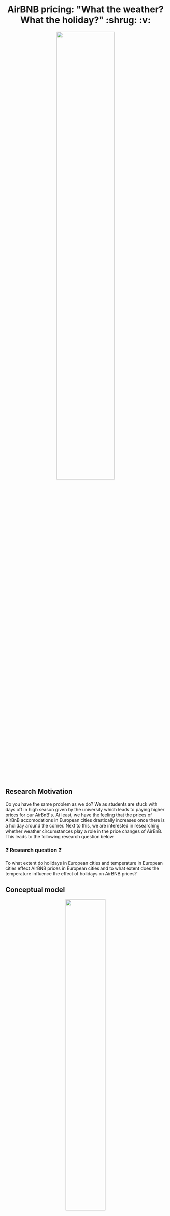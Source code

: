 <h1 align="center"> AirBNB pricing: "What the weather? What the holiday?" :shrug: :v:</h1>

<p align="center" width="100%">
    <img width="60%" src="https://user-images.githubusercontent.com/98605194/156195381-f3ef1ca4-89b7-466b-8ade-43ac2dd746bc.jpeg">
</p>

## Research Motivation 
Do you have the same problem as we do? We as students are stuck with days off in high season given by the university which leads to paying higher prices for our AirBnB's. At least, we have the feeling that the prices of AirBnB accomodations in European cities drastically increases once there is a holiday around the corner. Next to this, we are interested in researching whether weather circumstances play a role in the price changes of AirBnB. This leads to the following research question below. 

### :question: Research question :question: 

To what extent do holidays in European cities and temperature in European cities effect AirBNB prices in European cities and to what extent does the temperature influence the effect of holidays on AirBNB prices? 


## Conceptual model

<p align="center" width="100%">
    <img width="50%" src="https://media.giphy.com/media/crE4vQd8NVFP7NTBb8/giphy.gif">
</p>

## Research method 
The best research method for the previously formulated research question is multiple regression.

Multiple regression is an appropriate method of analysis when the research problem involves a single metric dependent variable (AirBNB prices). This dependant variable is related to two more independent variables (temperature, holiday period). Regression analysis is a statistical tool that should be used when the DV and IV variables are metric.  The non-metric holiday data will be transformed into a dummy variable. Under these circumstances it is possible to include the nonmetric holiday data in the analysis.

The goal of the research is to define the best way to calculate AirBNB prices based on holidays and temperature. To define the price, data is collected in 2 different stages. First the primary data from Inside AirBNB is used to calculate prices during a period. Secondly data is coupled with secondary data to analyse the findings and answer the research question.

## Set up of the repository 

## Research deployment :mag:
To visualize the effect of holidays and temperature on prices, there is a dashboard that shows different statistics. Within this dashboard, users can filter different countries and cities and select temperature levels so check the average airBNB price for certain cities.  

## Stakeholders :briefcase:	
- Users of airBNB can use the information gathered by answering the research to anticipate price flunctuations.
- Tourism sector can track to what extent tourism through airbnb affects prizing. 
- Goverments can track activity of rented airbnb's in the city.

## Which Inside AirBNB data do we need?
For every European city we need from Airbnb the calendar data. The dataset contains information about the price, dates and host-id. There will be archived data used, because this will be more relevant with the temperature API. The files from March 5th qualify best for answering the research question. The name of the file exactly is: calendar.csv.gz 

## Holiday API :earth_africa: 	
We used the Holiday API and loaded it into R with the help of [the GitHub page of Mat Meijer.](https://github.com/matbmeijer/HolidayAPI)
To get access to the [Holiday API](https://holidayapi.com/), you can generate a free or premium personal key by filling in your email or you could sign up through your GithHub account. The free account gives you access to holiday data of the previous year, so in this case 2021. The premium account can give you access to much more data. 

After you have generated your API save key, the following steps need to be taken:
``` r
install.packages("devtools")
devtools::install_github("matbmeijer/HolidayAPI")
install.packages("HolidayAPI")
```
**Note**: You should **never** share your personal save key so make use of ```Sys.getenv```. 


## Weather API :sun_behind_small_cloud:	
The riem package from the [GitHub page: ropensci/riem](https://github.com/ropensci/riem) was used to collect historical weather data for European capital cities. The riem package contains all of the ASOS station weather data. These stations are located at airports across the globe and collect the data via the [Iowa Environment Mesonet](https://mesonet.agron.iastate.edu/request/download.phtml). The following steps need te be taken to use the riem package:

``` r
install.packages("riem")
```
To view and search the data:
``` r
## Figure out country code 
view(riem_networks())

##"countrycode" = country
## Figure out location code for city
view(riem_stations("countrycode__citycode"))
```
When the countrycode and citycode are identified, the weatherdata can be viewed and analyzed according to the user's interests.

## Main results :chart_with_upwards_trend:	




